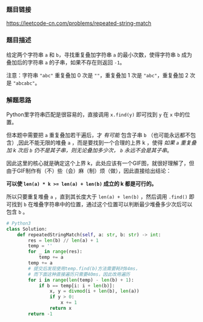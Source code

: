 ### 题目链接
https://leetcode-cn.com/problems/repeated-string-match

### 题目描述
给定两个字符串 ```a``` 和 ```b```，寻找重复叠加字符串 ```a``` 的最小次数，使得字符串 ```b``` 成为叠加后的字符串 ```a``` 的子串，如果不存在则返回 ```-1```。

注意：字符串 ```"abc"``` 重复叠加 0 次是 ```""```，重复叠加 1 次是 ```"abc"```，重复叠加 2 次是 ```"abcabc"```。

### 解题思路
Python里字符串匹配是很容易的，直接调用 ```x.find(y)``` 即可找到 ```y``` 在 ```x``` 中的位置。<br>

但本题中需要把 ```a``` 重复叠加若干遍后，才 _有可能_ 包含子串 ```b``` （也可能永远都不包含）,因此不能无限的堆叠 ```a``` ，而是要找到一个合理的上界 k ，使得 _如果 ```a``` 重复叠加 k 次后 ```b``` 仍不是其子串，则无论叠加多少次， ```b``` 永远不会是其子串_。<br>

因此这里的核心就是确定这个上界 k，此处应该有一个GIF图，就很好理解了，但由于GIF制作有（不）些（会）麻（制）烦（做），因此直接给出结论：<br>

**可以使 ```len(a) * k >= len(a) + len(b)``` 成立的 k 都是可行的。**<br>

所以只要重复堆叠 ```a``` ，直到其长度大于 ```len(a) + len(b)``` ，然后调用
```.find()``` 即可找到 ```b``` 在堆叠字符串中的位置，通过这个位置可以判断最少堆叠多少次后可以包含 ```b``` 。

```python
# Python3
class Solution:
    def repeatedStringMatch(self, a: str, b: str) -> int:
        res = len(b) // len(a) + 1
        temp = ''
        for _ in range(res):
            temp += a
        temp += a
        # 提交后发现使用temp.find(b)方法需要耗时84ms，
        # 而下面这种直接遍历只需要40ms，因此改用遍历
        for i in range(len(temp) - len(b) + 1):
            if b == temp[i: i + len(b)]:
                x, y = divmod(i + len(b), len(a))
                if y > 0:
                    x += 1
                return x
        return -1
```